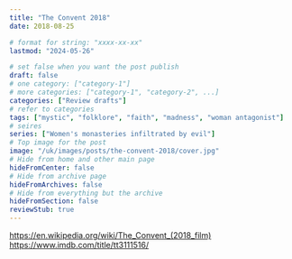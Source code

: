 ```yaml
---
title: "The Convent 2018"
date: 2018-08-25

# format for string: "xxxx-xx-xx"
lastmod: "2024-05-26"

# set false when you want the post publish
draft: false
# one category: ["category-1"]
# more categories: ["category-1", "category-2", ...]
categories: ["Review drafts"]
# refer to categories
tags: ["mystic", "folklore", "faith", "madness", "woman antagonist"]
# seires
series: ["Women's monasteries infiltrated by evil"]
# Top image for the post
image: "/uk/images/posts/the-convent-2018/cover.jpg"
# Hide from home and other main page
hideFromCenter: false
# Hide from archive page
hideFromArchives: false
# Hide from everything but the archive
hideFromSection: false
reviewStub: true
---
```

https://en.wikipedia.org/wiki/The_Convent_(2018_film)
https://www.imdb.com/title/tt3111516/
<!--more-->